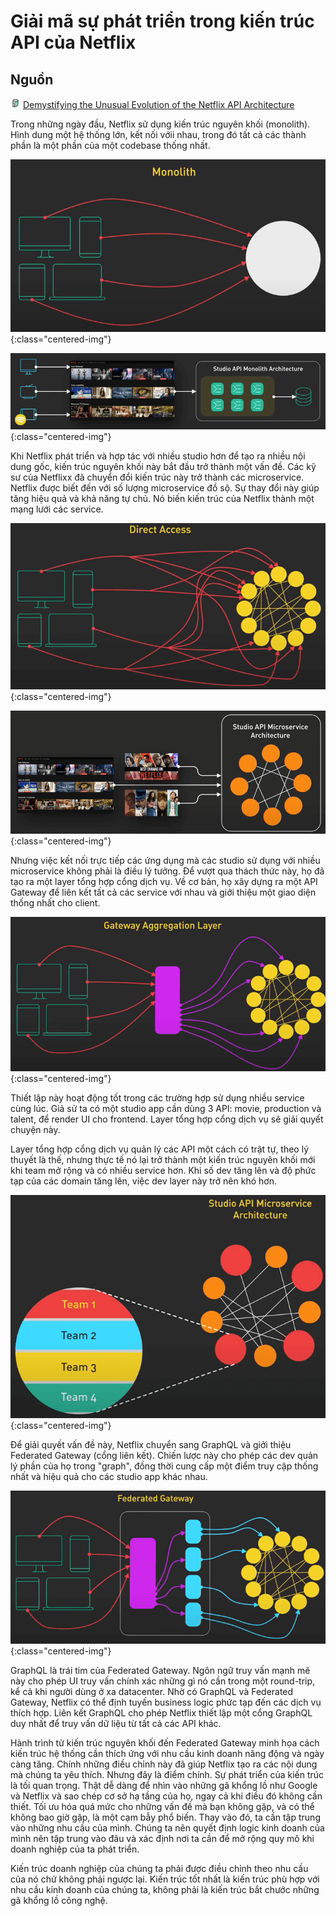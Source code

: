# Giải mã sự phát triển trong kiến trúc API của Netflix

## Nguồn

<img src="../../assets/images/bytebytego.png" width="16" height="16"/> [Demystifying the Unusual Evolution of the Netflix API Architecture](https://www.youtube.com/watch?v=Uu32ggF-DWg)

Trong những ngày đầu, Netflix sử dụng kiến trúc nguyên khối (monolith). Hình dung một hệ thống lớn, kết nối vớii nhau, trong đó tất cả các thành phần là một phần của một codebase thống nhất.

![](../assets/ByteByteGo/netflix_architecture_evolution/figure1.png){:class="centered-img"}

![](../assets/ByteByteGo/netflix_architecture_evolution/figure2.png){:class="centered-img"}

Khi Netflix phát triển và hợp tác với nhiều studio hơn để tạo ra nhiều nội dung gốc, kiến trúc nguyên khối này bắt đầu trở thành một vấn đề. Các kỹ sư của Netflixx đã chuyển đổi kiến trúc này trở thành các microservice. Netflix được biết đến với số lượng microservice đồ sộ. Sự thay đổi này giúp tăng hiệu quả và khả năng tự chủ. Nó biến kiến trúc của Netflix thành một mạng lưới các service.

![](../assets/ByteByteGo/netflix_architecture_evolution/figure3.png){:class="centered-img"}

![](../assets/ByteByteGo/netflix_architecture_evolution/figure4.png){:class="centered-img"}

Nhưng việc kết nối trực tiếp các ứng dụng mà các studio sử dụng với nhiều microservice không phải là điều lý tưởng. Để vượt qua thách thức này, họ đã tạo ra một layer tổng hợp cổng dịch vụ. Về cơ bản, họ xây dựng ra một API Gateway để liên kết tất cả các service với nhau và giới thiệu một giao diện thống nhất cho client. 

![](../assets/ByteByteGo/netflix_architecture_evolution/figure5.png){:class="centered-img"}

Thiết lập này hoạt động tốt trong các trường hợp sử dụng nhiều service cùng lúc. Giả sử ta có một studio app cần dùng 3 API: movie, production và talent, để render UI cho frontend. Layer tổng hợp cổng dịch vụ sẽ giải quyết chuyện này.

Layer tổng hợp cổng dịch vụ quản lý các API một cách có trật tự, theo lý thuyết là thế, nhưng thực tế nó lại trở thành một kiến trúc nguyên khối mới khi team mở rộng và có nhiều service hơn. Khi số dev tăng lên và độ phức tạp của các domain tăng lên, việc dev layer này trở nên khó hơn. 

![](../assets/ByteByteGo/netflix_architecture_evolution/figure6.png){:class="centered-img"}

Để giải quyết vấn đề này, Netflix chuyển sang GraphQL và giởi thiệu Federated Gateway (cổng liên kết). Chiến lược này cho phép các dev quản lý phần của họ trong "graph", đồng thời cung cấp một điểm truy cập thống nhất và hiệu quả cho các studio app khác nhau.

![](../assets/ByteByteGo/netflix_architecture_evolution/figure7.png){:class="centered-img"}

GraphQL là trái tim của Federated Gateway. Ngôn ngữ truy vấn mạnh mẽ này cho phép UI truy vấn chính xác những gì nó cần trong một round-trip, kể cả khi người dùng ở xa datacenter. Nhờ có GraphQL và Federated Gateway, Netflix có thể định tuyến business logic phức tạp đến các dịch vụ thích hợp. Liên kết GraphQL cho phép Netflix thiết lập một cổng GraphQL duy nhất để truy vấn dữ liệu từ tất cả các API khác. 

Hành trình từ kiến trúc nguyên khối đến Federated Gateway minh họa cách kiến trúc hệ thống cần thích ứng với nhu cầu kinh doanh năng động và ngày càng tăng. Chính những điều chỉnh này đã giúp Netflix tạo ra các nội dung mà chúng ta yêu thích. Nhưng đây là điểm chính. Sự phát triển của kiến trúc là tối quan trọng. Thật dễ dàng để nhìn vào những gã khổng lồ như Google và Netflix và sao chép cơ sở hạ tầng của họ, ngay cả khi điều đó không cần thiết. Tối ưu hóa quá mức cho những vấn đề mà bạn không gặp, và có thể không bao giờ gặp, là một cạm bẫy phổ biến. Thay vào đó, ta cần tập trung vào những nhu cầu của mình. Chúng ta nên quyết định logic kinh doanh của mình nên tập trung vào đâu và xác định nơi ta cần để mở rộng quy mô khi doanh nghiệp của ta phát triển. 

Kiến trúc doanh nghiệp của chúng ta phải được điều chỉnh theo nhu cầu của nó chứ không phải ngược lại. Kiến trúc tốt nhất là kiến trúc phù hợp với nhu cầu kinh doanh của chúng ta, không phải là kiến trúc bắt chước những gã khổng lồ công nghệ.
